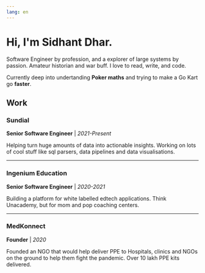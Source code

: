 ```yaml
---
lang: en
---
```


# Hi, I'm Sidhant Dhar.

Software Engineer by profession, and a explorer of large systems by passion. Amateur historian and war buff. I love to read, write, and code.


Currently deep into undertanding **Poker maths** and trying to make a Go Kart go **faster**.

## Work

### Sundial
**Senior Software Engineer** | *2021-Present*

Helping turn huge amounts of data into actionable insights. Working on lots of cool stuff like sql parsers, data pipelines and data visualisations.


---

### Ingenium Education
**Senior Software Engineer** | *2020-2021*

Building a platform for white labelled edtech applications. Think Unacademy, but for mom and pop coaching centers.

---

### MedKonnect
**Founder** | *2020*

Founded an NGO that would help deliver PPE to Hospitals, clinics and NGOs on the ground to help them fight the pandemic. Over 10 lakh PPE kits delivered.
